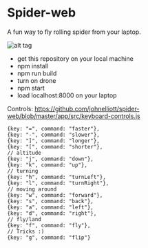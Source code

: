Spider-web
===========
A fun way to fly rolling spider from your laptop.

![alt tag](https://cloud.githubusercontent.com/assets/5633265/8890663/0db4be16-32d7-11e5-80a6-4973150f5a1b.png)

- get this repository on your local machine
- npm install
- npm run build
- turn on drone
- npm start
- load localhost:8000 on your laptop

Controls: https://github.com/johnelliott/spider-web/blob/master/app/src/keyboard-controls.js

    {key: "=", command: "faster"},
    {key: "-", command: "slower"},
    {key: "]", command: "longer"},
    {key: "[", command: "shorter"},
    // altitude
    {key: "j", command: "down"},
    {key: "k", command: "up"},
    // turning
    {key: "h", command: "turnLeft"},
    {key: "l", command: "turnRight"},
    // moving around
    {key: "w", command: "forward"},
    {key: "s", command: "back"},
    {key: "a", command: "left"},
    {key: "d", command: "right"},
    // fly/land
    {key: "f", command: "fly"},
    // Tricks :)
    {key: "g", command: "flip"}
